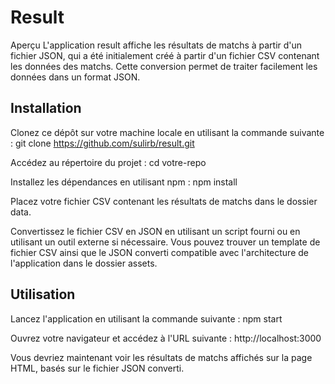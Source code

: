 # Result

Aperçu
L'application result affiche les résultats de matchs à partir d'un fichier JSON, qui a été initialement créé à partir d'un fichier CSV contenant les données des matchs. Cette conversion permet de traiter facilement les données dans un format JSON.

## Installation

Clonez ce dépôt sur votre machine locale en utilisant la commande suivante :
git clone https://github.com/sulirb/result.git

Accédez au répertoire du projet :
cd votre-repo

Installez les dépendances en utilisant npm :
npm install

Placez votre fichier CSV contenant les résultats de matchs dans le dossier data.

Convertissez le fichier CSV en JSON en utilisant un script fourni ou en utilisant un outil externe si nécessaire. Vous pouvez trouver un template de fichier CSV ainsi que le JSON converti compatible avec l'architecture de l'application dans le dossier assets.

 ## Utilisation

Lancez l'application en utilisant la commande suivante :
npm start

Ouvrez votre navigateur et accédez à l'URL suivante :
http://localhost:3000

Vous devriez maintenant voir les résultats de matchs affichés sur la page HTML, basés sur le fichier JSON converti.

